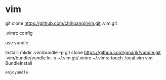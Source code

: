 vim
===

git clone https://github.com/chihuanqi/vim.git .vim.git

.vimrc config

use vundle

Install:
    mkdir .vim/bundle -p
    git clone https://github.com/gmarik/vundle.git .vim/bundle/vundle
    ln -s ~/.vim.git/.vimrc ~/.vimrc
	touch .local.vim
    vim
    BundleInstall

    enjoyundle
